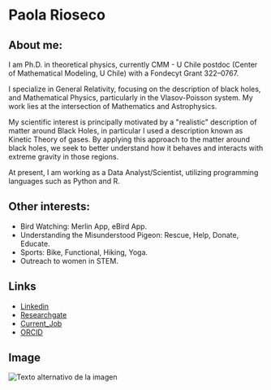<!-- prioseco.github.io -->

# Paola Rioseco

## About me:

I am Ph.D. in theoretical physics, currently CMM - U Chile postdoc (Center of Mathematical Modeling, U Chile) with a Fondecyt Grant 322–0767.

I specialize in General Relativity, focusing on the description of black holes, and Mathematical Physics, particularly in the Vlasov-Poisson system. My work lies at the intersection of Mathematics and Astrophysics.

My scientific interest is principally motivated by a "realistic" description of matter around Black Holes, in particular I used a description known as Kinetic Theory of gases. By applying this approach to the matter around black holes, we seek to better understand how it behaves and interacts with extreme gravity in those regions. 

At present, I am working as a Data Analyst/Scientist, utilizing programming languages such as Python and R.

## Other interests:
- Bird Watching: Merlin App, eBird App.
- Understanding the Misunderstood Pigeon: Rescue, Help, Donate, Educate.
- Sports: Bike, Functional, Hiking, Yoga.
- Outreach to women in STEM.

## Links

- [Linkedin](https://www.linkedin.com/in/paola-rioseco-770130197/)
- [Researchgate](https://www.researchgate.net/profile/Paola-Rioseco/research)
- [Current_Job](https://www.cmm.uchile.cl/?cmm_people=paola-rioseco)
- [ORCID](https://orcid.org/0000-0002-7757-3291)


## Image

![Texto alternativo de la imagen](ruta/de/la/imagen.jpg)
